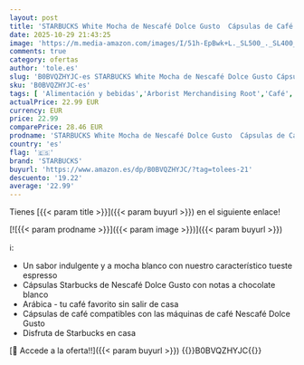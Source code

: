 ```yaml
---
layout: post
title: 'STARBUCKS White Mocha de Nescafé Dolce Gusto  Cápsulas de Café 6 x 12  72 Cápsulas '
date: 2025-10-29 21:43:25
image: 'https://m.media-amazon.com/images/I/51h-EpBwk+L._SL500_._SL400_.jpg'
comments: true
category: ofertas
author: 'tole.es'
slug: 'B0BVQZHYJC-es STARBUCKS White Mocha de Nescafé Dolce Gusto Cápsulas de...'
sku: 'B0BVQZHYJC-es'
tags: [ 'Alimentación y bebidas','Arborist Merchandising Root','Café','Café para Dolce Gusto','Café para máquinas Dolce Gusto','Café, té y bebidas','Cápsulas de café','Novedades en Alimentación y bebidas','Self Service','Special Features Stores','dd53b5bc-bcd1-4c9b-ab43-793ed912ccdd_0','dd53b5bc-bcd1-4c9b-ab43-793ed912ccdd_2401','dd53b5bc-bcd1-4c9b-ab43-793ed912ccdd_4501','dd53b5bc-bcd1-4c9b-ab43-793ed912ccdd_7301','dd53b5bc-bcd1-4c9b-ab43-793ed912ccdd_901','dolce','gusto','starbucks','🇪🇸', ]
actualPrice: 22.99 EUR
currency: EUR
price: 22.99
comparePrice: 28.46 EUR
prodname: 'STARBUCKS White Mocha de Nescafé Dolce Gusto  Cápsulas de Café 6 x 12  72 Cápsulas '
country: 'es'
flag: '🇪🇸'
brand: 'STARBUCKS'
buyurl: 'https://www.amazon.es/dp/B0BVQZHYJC/?tag=tolees-21'
descuento: '19.22'
average: '22.99'
---
```


Tienes [{{< param title >}}]({{< param buyurl >}}) en el siguiente enlace!

[![{{< param prodname >}}]({{< param image >}})]({{< param buyurl >}})

ℹ️:

- Un sabor indulgente y a mocha blanco con nuestro característico tueste espresso
- Cápsulas Starbucks de Nescafé Dolce Gusto con notas a chocolate blanco
- Arábica - tu café favorito sin salir de casa
- Cápsulas de café compatibles con las máquinas de café Nescafé Dolce Gusto
- Disfruta de Starbucks en casa

[🛒 Accede a la oferta!!]({{< param buyurl >}})
{{<world>}}B0BVQZHYJC{{</world>}}
